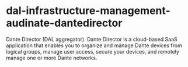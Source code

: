 # dal-infrastructure-management-audinate-dantedirector
Dante Director (DAL aggregator). Dante Director is a cloud-based SaaS application that enables you to organize and manage Dante devices from logical groups, manage user access, secure your devices, and remotely manage one or more Dante networks.

